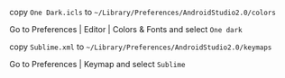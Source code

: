 copy `One Dark.icls` to `~/Library/Preferences/AndroidStudio2.0/colors`

Go to Preferences | Editor | Colors & Fonts and select `One dark`

copy `Sublime.xml` to `~/Library/Preferences/AndroidStudio2.0/keymaps`

Go to Preferences | Keymap and select `Sublime`